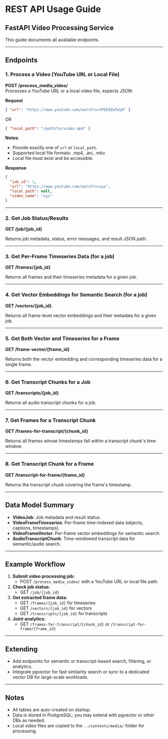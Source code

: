 # REST API Usage Guide

## FastAPI Video Processing Service

This guide documents all available endpoints.

---

## Endpoints

### 1. Process a Video (YouTube URL or Local File)

**POST /process_media_video/**  
Processes a YouTube URL or a local video file, expects JSON:

**Request**
```json
{ "url": "https://www.youtube.com/watch?v=tPEE9ZwTmy0" }
```
OR
```json
{ "local_path": "/path/to/video.mp4" }
```
**Notes**:
- Provide exactly one of `url` or `local_path`.
- Supported local file formats: .mp4, .avi, .mkv.
- Local file must exist and be accessible.

**Response**
```json
{ 
  "job_id": 1, 
  "url": "https://www.youtube.com/watch?v=xyz", 
  "local_path": null, 
  "video_name": "xyz" 
}
```

---

### 2. Get Job Status/Results

**GET /job/{job_id}**

Returns job metadata, status, error messages, and result JSON path.

---

### 3. Get Per-Frame Timeseries Data (for a job)

**GET /frames/{job_id}**

Returns all frames and their timeseries metadata for a given job.

---

### 4. Get Vector Embeddings for Semantic Search (for a job)

**GET /vectors/{job_id}**

Returns all frame-level vector embeddings and their metadata for a given job.

---

### 5. Get Both Vector and Timeseries for a Frame

**GET /frame-vector/{frame_id}**

Returns both the vector embedding and corresponding timeseries data for a single frame.

---

### 6. Get Transcript Chunks for a Job

**GET /transcripts/{job_id}**

Returns all audio transcript chunks for a job.

---

### 7. Get Frames for a Transcript Chunk

**GET /frames-for-transcript/{chunk_id}**

Returns all frames whose timestamps fall within a transcript chunk's time window.

---

### 8. Get Transcript Chunk for a Frame

**GET /transcript-for-frame/{frame_id}**

Returns the transcript chunk covering the frame's timestamp.

---

## Data Model Summary

- **VideoJob**: Job metadata and result status.
- **VideoFrameTimeseries**: Per-frame time-indexed data (objects, captions, timestamps).
- **VideoFrameVector**: Per-frame vector embeddings for semantic search.
- **AudioTranscriptChunk**: Time-windowed transcript data for semantic/audio search.

---

## Example Workflow

1. **Submit video processing job:**  
   - POST `/process_media_video/` with a YouTube URL or local file path.
2. **Check job status:**  
   - GET `/job/{job_id}`
3. **Get extracted frame data:**  
   - GET `/frames/{job_id}` for timeseries
   - GET `/vectors/{job_id}` for vectors
   - GET `/transcripts/{job_id}` for transcripts
4. **Joint analytics:**  
   - GET `/frames-for-transcript/{chunk_id}` or `/transcript-for-frame/{frame_id}`

---

## Extending

- Add endpoints for semantic or transcript-based search, filtering, or analytics.
- Integrate pgvector for fast similarity search or sync to a dedicated vector DB for large-scale workloads.

---

## Notes

- All tables are auto-created on startup.
- Data is stored in PostgreSQL; you may extend with pgvector or other DBs as needed.
- Local video files are copied to the `../contents/media/` folder for processing.